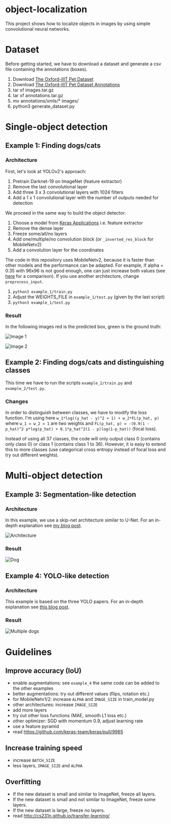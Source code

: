# object-localization

This project shows how to localize objects in images by using simple convolutional neural networks.

# Dataset

Before getting started, we have to download a dataset and generate a csv file containing the annotations (boxes).

1. Download [The Oxford-IIIT Pet Dataset](http://www.robots.ox.ac.uk/~vgg/data/pets/data/images.tar.gz)
2. Download [The Oxford-IIIT Pet Dataset Annotations](http://www.robots.ox.ac.uk/~vgg/data/pets/data/annotations.tar.gz)
3. tar xf images.tar.gz
4. tar xf annotations.tar.gz
5. mv annotations/xmls/* images/
6. python3 generate_dataset.py

# Single-object detection

## Example 1: Finding dogs/cats

### Architecture

First, let's look at YOLOv2's approach:

1. Pretrain Darknet-19 on ImageNet (feature extractor)
2. Remove the last convolutional layer
3. Add three 3 x 3 convolutional layers with 1024 filters
4. Add a 1 x 1 convolutional layer with the number of outputs needed for detection

We proceed in the same way to build the object detector:

1. Choose a model from [Keras Applications](https://keras.io/applications/) i.e. feature extractor
2. Remove the dense layer
3. Freeze some/all/no layers
3. Add one/multiple/no convolution block (or `_inverted_res_block` for MobileNetv2)
4. Add a convolution layer for the coordinates

The code in this repository uses MobileNetv2, because it is faster than other models and the performance can be adapted. For example, if alpha = 0.35 with 96x96 is not good enough, one can just increase both values (see [here](https://github.com/keras-team/keras-applications/blob/master/keras_applications/mobilenet_v2.py) for a comparison). If you use another architecture, change `preprocess_input`.

1. `python3 example_1/train.py`
2. Adjust the WEIGHTS_FILE in `example_1/test.py` (given by the last script)
3. `python3 example_1/test.py`

### Result

In the following images red is the predicted box, green is the ground truth:

![Image 1](https://i.imgur.com/pArUlGd.jpg)

![Image 2](https://i.imgur.com/ll9PNOF.jpg)

## Example 2: Finding dogs/cats and distinguishing classes

This time we have to run the scripts `example_2/train.py` and `example_2/test.py`.

### Changes

In order to distinguish between classes, we have to modify the loss function. I'm using here `w_1*log((y_hat - y)^2 + 1) + w_2*FL(p_hat, p)` where `w_1 = w_2 = 1` are two weights and `FL(p_hat, p) = -(0.9(1 - p_hat)^2 p*log(p_hat) + 0.1*p_hat^2(1 - p)log(1-p_hat))` (focal loss). 

Instead of using all 37 classes, the code will only output class 0 (contains only class 0) or class 1 (contains class 1 to 36). However, it is easy to extend this to more classes (use categorical cross entropy instead of focal loss and try out different weights).

# Multi-object detection

## Example 3: Segmentation-like detection

### Architecture

In this example, we use a skip-net architecture similar to U-Net. For an in-depth explanation see [my blog post](https://lars76.github.io/neural-networks/object-detection/obj-detection-using-segmentation/).

![Architecture](https://lars76.github.io/assets/images/architecture.png)

### Result

![Dog](https://lars76.github.io/assets/images/dog2.gif)

## Example 4: YOLO-like detection

### Architecture

This example is based on the three YOLO papers. For an in-depth explanation see [this blog post](https://lars76.github.io/neural-networks/object-detection/obj-detection-from-scratch/).

### Result

![Multiple dogs](https://lars76.github.io/assets/images/multiple_dogs.jpg)

# Guidelines

## Improve accuracy (IoU)

- enable augmentations: see `example_4` the same code can be added to the other examples
- better augmentations: try out different values (flips, rotation etc.)
- for MobileNetv1/2: increase `ALPHA` and `IMAGE_SIZE` in train_model.py
- other architectures: increase `IMAGE_SIZE`
- add more layers
- try out other loss functions (MAE, smooth L1 loss etc.)
- other optimizer: SGD with momentum 0.9, adjust learning rate
- use a feature pyramid
- read https://github.com/keras-team/keras/pull/9965

## Increase training speed

- increase `BATCH_SIZE`
- less layers, `IMAGE_SIZE` and `ALPHA`

## Overfitting

- If the new dataset is small and similar to ImageNet, freeze all layers.
- If the new dataset is small and not similar to ImageNet, freeze some layers.
- If the new dataset is large, freeze no layers.
- read http://cs231n.github.io/transfer-learning/
